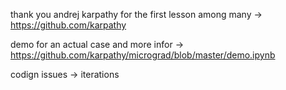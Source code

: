 thank you andrej karpathy for the first lesson among many -> https://github.com/karpathy

demo for an actual case and more infor -> https://github.com/karpathy/micrograd/blob/master/demo.ipynb

codign issues -> iterations 